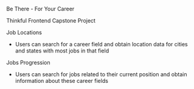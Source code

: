 Be There - For Your Career

Thinkful Frontend Capstone Project

Job Locations
- Users can search for a career field and obtain location data for cities and states with most jobs in that field

Jobs Progression
- Users can search for jobs related to their current position and obtain information about these career fields